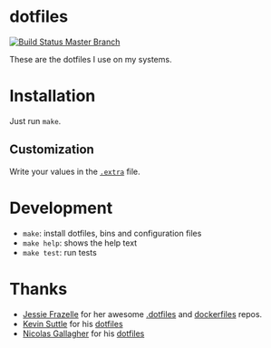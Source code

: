 # dotfiles
[![Build Status Master Branch](https://travis-ci.org/ferrarimarco/dotfiles.svg?branch=master)](https://travis-ci.org/ferrarimarco/dotfiles)

These are the dotfiles I use on my systems.

# Installation

Just run `make`.

## Customization

Write your values in the [`.extra`](.extra) file.

# Development

- `make`: install dotfiles, bins and configuration files
- `make help`: shows the help text
- `make test`: run tests

# Thanks

- [Jessie Frazelle](https://blog.jessfraz.com/) for her awesome [.dotfiles](https://github.com/jessfraz/dotfiles) and [dockerfiles](https://github.com/jessfraz/dockerfiles) repos.
- [Kevin Suttle](https://github.com/kevinSuttle) for his [dotfiles](https://github.com/kevinSuttle/dotfiles)
- [Nicolas Gallagher](https://github.com/necolas) for his [dotfiles](https://github.com/necolas/dotfiles)
